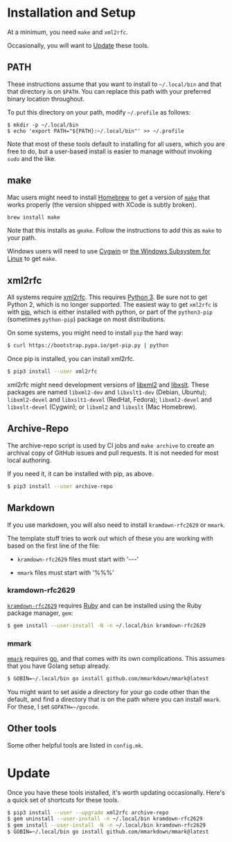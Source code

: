 # Installation and Setup

At a minimum, you need `make` and `xml2rfc`.

Occasionally, you will want to [Update](#update) these tools.


## PATH

These instructions assume that you want to install to `~/.local/bin` and that
that directory is on `$PATH`.  You can replace this path with your preferred
binary location throughout.

To put this directory on your path, modify `~/.profile` as follows:

```
$ mkdir -p ~/.local/bin
$ echo 'export PATH="${PATH}:~/.local/bin"' >> ~/.profile
```

Note that most of these tools default to installing for all users, which you are
free to do, but a user-based install is easier to manage without invoking
`sudo` and the like.


## make

Mac users might need to install [Homebrew](https://brew.sh) to get a version of
[`make`](https://www.gnu.org/software/make/) that works properly (the version
shipped with XCode is subtly broken).

```sh
brew install make
```

Note that this installs as `gmake`.  Follow the instructions to add this as
`make` to your path.

Windows users will need to use [Cygwin](http://cygwin.org/) or [the Windows
Subsystem for Linux](https://docs.microsoft.com/en-us/windows/wsl/install-win10)
to get `make`.


## xml2rfc

All systems require [xml2rfc](http://xml2rfc.tools.ietf.org/).  This
requires [Python 3](https://www.python.org/).  Be sure not to get Python 2,
which is no longer supported.  The easiest way to get `xml2rfc` is with
[pip](https://pip.pypa.io/en/stable/installing/), which is either installed with
python, or part of the `python3-pip` (sometimes `python-pip`) package on most
distributions.

On some systems, you might need to install `pip` the hard way:

```sh
$ curl https://bootstrap.pypa.io/get-pip.py | python
```

Once pip is installed, you can install xml2rfc.


```sh
$ pip3 install --user xml2rfc
```

xml2rfc might need development versions of [libxml2](http://xmlsoft.org/) and
[libxslt](http://xmlsoft.org/XSLT).  These packages are named `libxml2-dev` and
`libxslt1-dev` (Debian, Ubuntu); `libxml2-devel` and `libxslt1-devel` (RedHat,
Fedora); `libxml2-devel` and `libxslt-devel` (Cygwin); or `libxml2` and
`libxslt` (Mac Homebrew).


## Archive-Repo

The archive-repo script is used by CI jobs and `make archive` to create an
archival copy of GitHub issues and pull requests.  It is not needed for most
local authoring.

If you need it, it can be installed with pip, as above.

```sh
$ pip3 install --user archive-repo
```


## Markdown

If you use markdown, you will also need to install `kramdown-rfc2629` or `mmark`.

The template stuff tries to work out which of these you are working with based
on the first line of the file:

* `kramdown-rfc2629` files must start with '---'

* `mmark` files must start with '%%%'


### kramdown-rfc2629

[`kramdown-rfc2629`](https://github.com/cabo/kramdown-rfc2629) requires
[Ruby](https://www.ruby-lang.org/) and can be installed using the Ruby package
manager, `gem`:

```sh
$ gem install --user-install -N -n ~/.local/bin kramdown-rfc2629
```


### mmark

[`mmark`](https://github.com/mmarkdown/mmark) requires
[go](https://golang.org/), and that comes with its own complications.  This
assumes that you have Golang setup already.

```sh
$ GOBIN=~/.local/bin go install github.com/mmarkdown/mmark@latest
```

You might want to set aside a directory for your go code other than the default,
and find a directory that is on the path where you can install `mmark`.  For
these, I set `GOPATH=~/gocode`.


## Other tools

Some other helpful tools are listed in `config.mk`.


# Update

Once you have these tools installed, it's worth updating occasionally.  Here's a
quick set of shortcuts for these tools.

```sh
$ pip3 install --user --upgrade xml2rfc archive-repo
$ gem uninstall --user-install -n ~/.local/bin kramdown-rfc2629
$ gem install --user-install -N -n ~/.local/bin kramdown-rfc2629
$ GOBIN=~/.local/bin go install github.com/mmarkdown/mmark@latest
```
